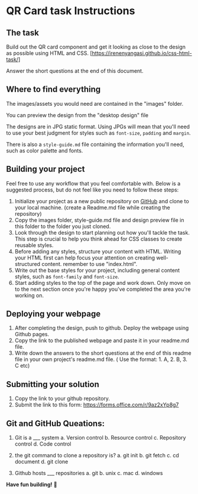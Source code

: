 #  QR Card task Instructions


## The task

Build out the QR card component and get it looking as close to the design as possible using HTML and CSS. [https://irenenyangasi.github.io/css-html-task/]

Answer the short questions at the end of this document.


## Where to find everything

The images/assets you would need are contained in the "images" folder.

You can preview the design from the "desktop design" file

The designs are in JPG static format. Using JPGs will mean that you'll need to use your best judgment for styles such as `font-size`, `padding` and `margin`. 

There is also a `style-guide.md` file containing the information you'll need, such as color palette and fonts.

## Building your project

Feel free to use any workflow that you feel comfortable with. Below is a suggested process, but do not feel like you need to follow these steps:

1. Initialize your project as a new public repository on [GitHub](https://github.com/) and clone to your local machine. (create a Readme.md file while creating the repository)
2. Copy the images folder, style-guide.md file and design preview file in this folder to the folder you just cloned.
3. Look through the design to start planning out how you'll tackle the task. This step is crucial to help you think ahead for CSS classes to create reusable styles.
4. Before adding any styles, structure your content with HTML. Writing your HTML first can help focus your attention on creating well-structured content. remember to use "index.html".
5. Write out the base styles for your project, including general content styles, such as `font-family` and `font-size`.
6. Start adding styles to the top of the page and work down. Only move on to the next section once you're happy you've completed the area you're working on.

## Deploying your webpage

1. After completing the design, push to github. Deploy the webpage using Github pages.
2. Copy the link to the published webpage and paste it in your readme.md file.
3. Write down the answers to the short questions at the end of this readme file in your own project's readme.md file. ( Use the format: 1. A,  2. B, 3. C etc)


## Submitting your solution

1. Copy the link to your github repository.
2. Submit the link to this form: https://forms.office.com/r/9az2xYp8g7


## Git and GitHub Queations:

1. Git is a ___ system
  a. Version control
  b. Resource control
  c. Repository control
  d. Code control

2. the git command to clone a repository is?
  a. git init
  b. git fetch
  c. cd  document
  d. git clone

3. Github hosts ___ repositories
  a. git
  b. unix
  c. mac
  d. windows




**Have fun building!** 🚀
